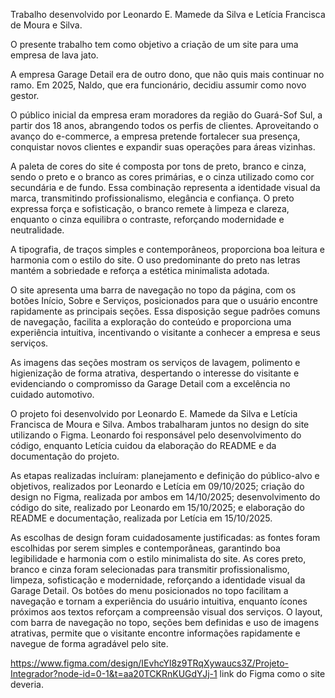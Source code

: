 Trabalho desenvolvido por Leonardo E. Mamede da Silva e Letícia Francisca de Moura e Silva.

O presente trabalho tem como objetivo a criação de um site para uma empresa de lava jato.

A empresa Garage Detail era de outro dono, que não quis mais continuar no ramo. Em 2025, Naldo, que era funcionário, decidiu assumir como novo gestor.

O público inicial da empresa eram moradores da região do Guará-Sof Sul, a partir dos 18 anos, abrangendo todos os perfis de clientes. Aproveitando o avanço do e-commerce, a empresa pretende fortalecer sua presença, conquistar novos clientes e expandir suas operações para áreas vizinhas.

A paleta de cores do site é composta por tons de preto, branco e cinza, sendo o preto e o branco as cores primárias, e o cinza utilizado como cor secundária e de fundo. Essa combinação representa a identidade visual da marca, transmitindo profissionalismo, elegância e confiança. O preto expressa força e sofisticação, o branco remete à limpeza e clareza, enquanto o cinza equilibra o contraste, reforçando modernidade e neutralidade.

A tipografia, de traços simples e contemporâneos, proporciona boa leitura e harmonia com o estilo do site. O uso predominante do preto nas letras mantém a sobriedade e reforça a estética minimalista adotada.

O site apresenta uma barra de navegação no topo da página, com os botões Início, Sobre e Serviços, posicionados para que o usuário encontre rapidamente as principais seções. Essa disposição segue padrões comuns de navegação, facilita a exploração do conteúdo e proporciona uma experiência intuitiva, incentivando o visitante a conhecer a empresa e seus serviços.

As imagens das seções mostram os serviços de lavagem, polimento e higienização de forma atrativa, despertando o interesse do visitante e evidenciando o compromisso da Garage Detail com a excelência no cuidado automotivo.

O projeto foi desenvolvido por Leonardo E. Mamede da Silva e Letícia Francisca de Moura e Silva. Ambos trabalharam juntos no design do site utilizando o Figma. Leonardo foi responsável pelo desenvolvimento do código, enquanto Letícia cuidou da elaboração do README e da documentação do projeto.

As etapas realizadas incluíram: planejamento e definição do público-alvo e objetivos, realizados por Leonardo e Letícia em 09/10/2025; criação do design no Figma, realizada por ambos em 14/10/2025; desenvolvimento do código do site, realizado por Leonardo em 15/10/2025; e elaboração do README e documentação, realizada por Letícia em 15/10/2025.

As escolhas de design foram cuidadosamente justificadas: as fontes foram escolhidas por serem simples e contemporâneas, garantindo boa legibilidade e harmonia com o estilo minimalista do site. As cores preto, branco e cinza foram selecionadas para transmitir profissionalismo, limpeza, sofisticação e modernidade, reforçando a identidade visual da Garage Detail. Os botões do menu posicionados no topo facilitam a navegação e tornam a experiência do usuário intuitiva, enquanto ícones próximos aos textos reforçam a compreensão visual dos serviços. O layout, com barra de navegação no topo, seções bem definidas e uso de imagens atrativas, permite que o visitante encontre informações rapidamente e navegue de forma agradável pelo site.

https://www.figma.com/design/IEvhcYl8z9TRqXywaucs3Z/Projeto-Integrador?node-id=0-1&t=aa20TCKRnKUGdYJj-1 
link do Figma como o site deveria. 